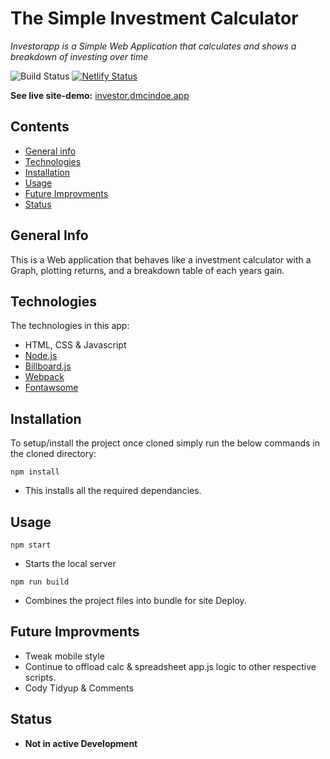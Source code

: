 # The Simple Investment Calculator 

_Investorapp is a Simple Web Application that calculates and shows a breakdown of investing over time_

![Build Status](https://github.com/dMacGit/investorapp/actions/workflows/autodeploy.yml/badge.svg?branch=main) 
[![Netlify Status](https://api.netlify.com/api/v1/badges/e155f476-8dd9-4e77-83b2-6639c05494e1/deploy-status)](https://app.netlify.com/sites/wizardly-gates-61c9c9/deploys)

**See live site-demo:** [investor.dmcindoe.app](https://investor.dmcindoe.app)

## Contents

- [General info](#General-Info)
- [Technologies](#Technologies)
- [Installation](#Installation)
- [Usage](#Usage)
- [Future Improvments](#Future-Improvments)
- [Status](#Status)

## General Info

This is a Web application that behaves like a investment calculator with a Graph, plotting returns, and a breakdown table of each years gain.

## Technologies

The technologies in this app:

- HTML, CSS & Javascript
- [Node.js](https://nodejs.org/en/)
- [Billboard.js](https://naver.github.io/billboard.js/)
- [Webpack](https://webpack.js.org/)
- [Fontawsome](https://fontawesome.com/)

## Installation

To setup/install the project once cloned simply run the below commands in the cloned directory:

`npm install`
- This installs all the required dependancies.

## Usage

`npm start`
- Starts the local server

`npm run build`
- Combines the project files into bundle for site Deploy.

## Future Improvments

- Tweak mobile style
- Continue to offload calc & spreadsheet app.js logic to other respective scripts.
- Cody Tidyup & Comments

## Status

- **Not in active Development**
